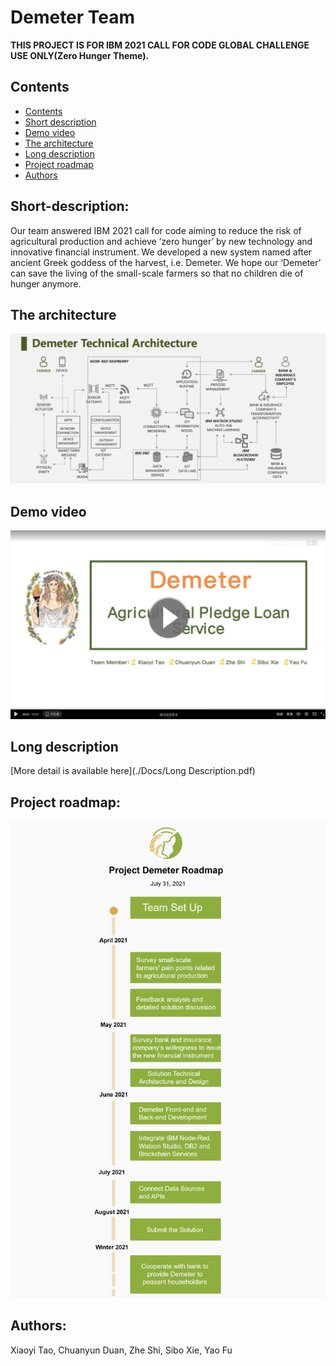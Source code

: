 
# Demeter Team

**THIS PROJECT IS FOR IBM 2021 CALL FOR CODE GLOBAL CHALLENGE USE ONLY(Zero Hunger Theme).**

## Contents

  - [Contents](#contents)
  - [Short description](#Short-description)
  - [Demo video](#demo-video)
  - [The architecture](#the-architecture)
  - [Long description](#long-description)
  - [Project roadmap](#project-roadmap)
  - [Authors](#authors)


## Short-description:

Our team answered IBM 2021 call for code aiming to reduce the risk of agricultural production and achieve ‘zero hunger’ by new technology and innovative financial instrument. We developed a new system named after ancient Greek goddess of the harvest, i.e. Demeter. We hope our ‘Demeter’ can save the living of the small-scale farmers so that no children die of hunger anymore. 

## The architecture

![Technical Architecture](https://github.com/zheshi123/Demeter/blob/main/Images/TechnicalArchitecture.png)

## Demo video

[![Watch the video](https://github.com/zheshi123/Demeter/blob/main/Images/VideoLink.png)](https://v.youku.com/v_show/id_XNTE4Nzg5NDEyOA==.html)

## Long description

[More detail is available here](./Docs/Long Description.pdf)

## Project roadmap:

![ROADMAP](https://github.com/zheshi123/Demeter/blob/main/Docs/Roadmap.jpg)

## Authors:

Xiaoyi Tao, Chuanyun Duan, Zhe Shi, Sibo Xie, Yao Fu
